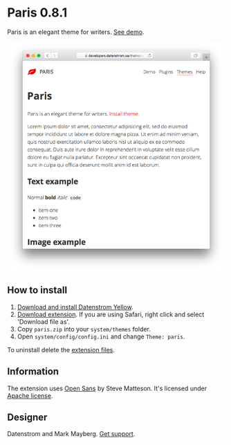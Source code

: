 Paris 0.8.1
===========
Paris is an elegant theme for writers. [See demo](https://developers.datenstrom.se/themes/paris).

<p align="center"><img src="paris-screenshot.png?raw=true" alt="Screenshot"></p>

## How to install

1. [Download and install Datenstrom Yellow](https://github.com/datenstrom/yellow/).
2. [Download extension](https://github.com/datenstrom/yellow-extensions/raw/master/zip/paris.zip). If you are using Safari, right click and select 'Download file as'.
3. Copy `paris.zip` into your `system/themes` folder.
4. Open `system/config/config.ini` and change `Theme: paris`.

To uninstall delete the [extension files](update.ini).

## Information

The extension uses [Open Sans](http://www.opensans.com) by Steve Matteson. It's licensed under [Apache license](https://opensource.org/licenses/Apache-2.0).

## Designer

Datenstrom and Mark Mayberg. [Get support](https://developers.datenstrom.se/help/support).
